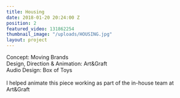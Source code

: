 ```yaml
---
title: Housing
date: 2018-01-20 20:24:00 Z
position: 2
featured_video: 131862254
thumbnail_image: "/uploads/HOUSING.jpg"
layout: project
---
```


Concept: Moving Brands<br>
Design, Direction & Animation: Art&Graft<br>
Audio Design: Box of Toys<br>
<br>I helped animate this piece working as part of the in-house team at Art&Graft
